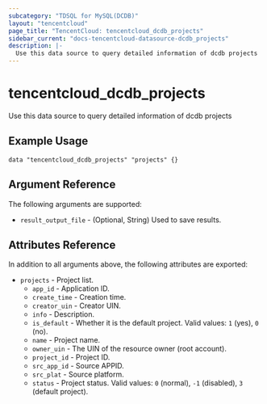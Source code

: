 ```yaml
---
subcategory: "TDSQL for MySQL(DCDB)"
layout: "tencentcloud"
page_title: "TencentCloud: tencentcloud_dcdb_projects"
sidebar_current: "docs-tencentcloud-datasource-dcdb_projects"
description: |-
  Use this data source to query detailed information of dcdb projects
---
```


# tencentcloud_dcdb_projects

Use this data source to query detailed information of dcdb projects

## Example Usage

```hcl
data "tencentcloud_dcdb_projects" "projects" {}
```

## Argument Reference

The following arguments are supported:

* `result_output_file` - (Optional, String) Used to save results.

## Attributes Reference

In addition to all arguments above, the following attributes are exported:

* `projects` - Project list.
  * `app_id` - Application ID.
  * `create_time` - Creation time.
  * `creator_uin` - Creator UIN.
  * `info` - Description.
  * `is_default` - Whether it is the default project. Valid values: `1` (yes), `0` (no).
  * `name` - Project name.
  * `owner_uin` - The UIN of the resource owner (root account).
  * `project_id` - Project ID.
  * `src_app_id` - Source APPID.
  * `src_plat` - Source platform.
  * `status` - Project status. Valid values: `0` (normal), `-1` (disabled), `3` (default project).


